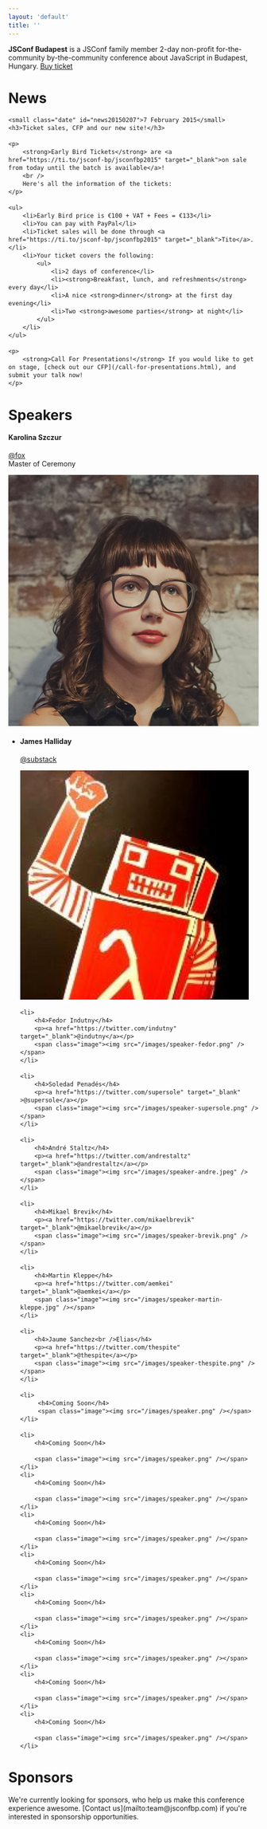 ```yaml
---
layout: 'default'
title: ''
---
```

<p class="text-center text-big">
	<b>JSConf Budapest</b> is a JSConf family member 2-day non-profit for-the-community by-the-community conference about JavaScript in Budapest, Hungary.
	<a href="https://ti.to/jsconf-bp/jsconfbp2015" id="BuyButton" target="_blank">Buy ticket</a>
</p>

# News

<div class="news-entry">
    
    <small class="date" id="news20150207">7 February 2015</small>
    <h3>Ticket sales, CFP and our new site!</h3>
    
    <p>
        <strong>Early Bird Tickets</strong> are <a href="https://ti.to/jsconf-bp/jsconfbp2015" target="_blank">on sale from today until the batch is available</a>!
        <br />
        Here's all the information of the tickets:
    </p>

    <ul>
        <li>Early Bird price is €100 + VAT + Fees = €133</li>
        <li>You can pay with PayPal</li>
        <li>Ticket sales will be done through <a href="https://ti.to/jsconf-bp/jsconfbp2015" target="_blank">Tito</a>.</li>
        <li>Your ticket covers the following:
            <ul>
                <li>2 days of conference</li>
                <li><strong>Breakfast, lunch, and refreshments</strong> every day</li>
                <li>A nice <strong>dinner</strong> at the first day evening</li>
                <li>Two <strong>awesome parties</strong> at night</li>
            </ul>
        </li>
    </ul>
    
    <p>
        <strong>Call For Presentations!</strong> If you would like to get on stage, [check out our CFP](/call-for-presentations.html), and submit your talk now!
    </p>

</div>

# Speakers

<div class="speaker master-of-ceremony">
    <div class="item">
        <h4>Karolina Szczur</h4>
        <p>
            <a href="https://twitter.com/fox">@fox</a> <br />
            Master of Ceremony
        </p>
        <span class="image"><img src="/images/speaker-karolina.jpg" /></span>
    </div>
</div>

<ul class="speakers">
    <li>
        <h4>James Halliday</h4>
        <p><a href="https://twitter.com/substack" target="_blank">@substack</a></p>
        <span class="image"><img src="/images/speaker-substack.jpeg" /></span>
    </li>

    <li>
        <h4>Fedor Indutny</h4>
        <p><a href="https://twitter.com/indutny" target="_blank">@indutny</a></p>
        <span class="image"><img src="/images/speaker-fedor.png" /></span>
    </li>

    <li>
        <h4>Soledad Penadés</h4>
        <p><a href="https://twitter.com/supersole" target="_blank" >@supersole</a></p>
        <span class="image"><img src="/images/speaker-supersole.png" /></span>
    </li>

    <li>
        <h4>André Staltz</h4>
        <p><a href="https://twitter.com/andrestaltz" target="_blank">@andrestaltz</a></p>
        <span class="image"><img src="/images/speaker-andre.jpeg" /></span>
    </li>

    <li>
        <h4>Mikael Brevik</h4>
        <p><a href="https://twitter.com/mikaelbrevik" target="_blank">@mikaelbrevik</a></p>
        <span class="image"><img src="/images/speaker-brevik.png" /></span>
    </li>

    <li>
        <h4>Martin Kleppe</h4>
        <p><a href="https://twitter.com/aemkei" target="_blank">@aemkei</a></p>
        <span class="image"><img src="/images/speaker-martin-kleppe.jpg" /></span>
    </li>

    <li>
        <h4>Jaume Sanchez<br />Elias</h4>
        <p><a href="https://twitter.com/thespite" target="_blank">@thespite</a></p>
        <span class="image"><img src="/images/speaker-thespite.png" /></span>
    </li>

    <li>
         <h4>Coming Soon</h4>
         <span class="image"><img src="/images/speaker.png" /></span>
    </li>

    <li>
        <h4>Coming Soon</h4>

        <span class="image"><img src="/images/speaker.png" /></span>
    </li>
    <li>
        <h4>Coming Soon</h4>

        <span class="image"><img src="/images/speaker.png" /></span>
    </li>
    <li>
        <h4>Coming Soon</h4>

        <span class="image"><img src="/images/speaker.png" /></span>
    </li>
    <li>
        <h4>Coming Soon</h4>

        <span class="image"><img src="/images/speaker.png" /></span>
    </li>
    <li>
        <h4>Coming Soon</h4>

        <span class="image"><img src="/images/speaker.png" /></span>
    </li>
    <li>
        <h4>Coming Soon</h4>

        <span class="image"><img src="/images/speaker.png" /></span>
    </li>
    <li>
        <h4>Coming Soon</h4>

        <span class="image"><img src="/images/speaker.png" /></span>
    </li>
    <li>
        <h4>Coming Soon</h4>

        <span class="image"><img src="/images/speaker.png" /></span>
    </li>



</ul>

# Sponsors

<p>
    We're currently looking for sponsors, who help us make this conference experience awesome.
    [Contact us](mailto:team@jsconfbp.com) if you're interested in sponsorship opportunities.
</p>